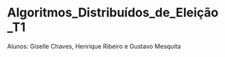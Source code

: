 # Algoritmos_Distribuídos_de_Eleição_T1
Alunos: Giselle Chaves, Henrique Ribeiro e Gustavo Mesquita

